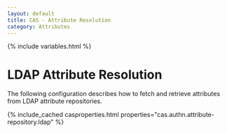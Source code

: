 ```yaml
---
layout: default
title: CAS - Attribute Resolution
category: Attributes
---
```


{% include variables.html %}

# LDAP Attribute Resolution

The following configuration describes how to fetch and retrieve attributes from LDAP attribute repositories.

{% include_cached casproperties.html properties="cas.authn.attribute-repository.ldap" %}

